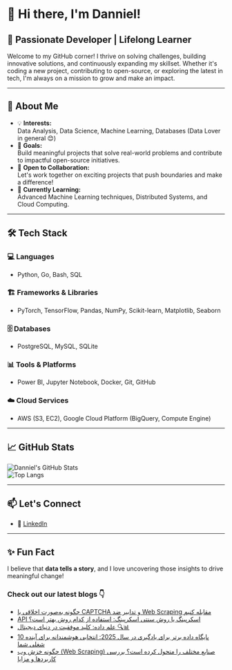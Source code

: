# 👋 Hi there, I'm Danniel!

## 🚀 Passionate Developer | Lifelong Learner

Welcome to my GitHub corner! I thrive on solving challenges, building innovative solutions, and continuously expanding my skillset. Whether it's coding a new project, contributing to open-source, or exploring the latest in tech, I'm always on a mission to grow and make an impact.

---

## 🌟 About Me

- 💡 **Interests:**  
  Data Analysis, Data Science, Machine Learning, Databases (Data Lover in general 😊)  
- 🎯 **Goals:**  
  Build meaningful projects that solve real-world problems and contribute to impactful open-source initiatives.  
- 🤝 **Open to Collaboration:**  
  Let's work together on exciting projects that push boundaries and make a difference!  
- 🌱 **Currently Learning:**  
  Advanced Machine Learning techniques, Distributed Systems, and Cloud Computing.  

---

## 🛠️ Tech Stack

### 💻 Languages  
- Python, Go, Bash, SQL  

### 🏗️ Frameworks & Libraries  
- PyTorch, TensorFlow, Pandas, NumPy, Scikit-learn, Matplotlib, Seaborn  

### 🗄️ Databases  
- PostgreSQL, MySQL, SQLite  

### 📊 Tools & Platforms  
- Power BI, Jupyter Notebook, Docker, Git, GitHub  

### ☁️ Cloud Services  
- AWS (S3, EC2), Google Cloud Platform (BigQuery, Compute Engine)  

---

## 📈 GitHub Stats  

![Danniel's GitHub Stats](https://github-readme-stats.vercel.app/api?username=Danniel4ev&show_icons=true&theme=radical)  
![Top Langs](https://github-readme-stats.vercel.app/api/top-langs/?username=Danniel4ev&layout=compact&theme=radical)  

---

## 📫 Let's Connect  

- 💼 [LinkedIn]()

---

## ✨ Fun Fact  

I believe that **data tells a story**, and I love uncovering those insights to drive meaningful change!



### Check out our latest blogs 👇

<!-- BLOG-POST-LIST:START -->
- [چگونه به‌صورت اخلاقی با CAPTCHA و تدابیر ضد Web Scraping مقابله کنیم](https://cyberuni.ir/blog/%DA%86%DA%AF%D9%88%D9%86%D9%87-%D8%A8%D9%87%D8%B5%D9%88%D8%B1%D8%AA-%D8%A7%D8%AE%D9%84%D8%A7%D9%82%DB%8C-%D8%A8%D8%A7-captcha-%D9%88-%D8%AA%D8%AF%D8%A7%D8%A8%DB%8C%D8%B1-%D8%B6%D8%AF-web-scraping-%D9%85%D9%82%D8%A7%D8%A8%D9%84%D9%87-%DA%A9%D9%86%DB%8C%D9%85/)
- [API اسکرپینگ یا روش سنتی اسکرپینگ: استفاده از کدام روش بهتر است؟](https://cyberuni.ir/blog/api-%D8%A7%D8%B3%DA%A9%D8%B1%D9%BE%DB%8C%D9%86%DA%AF-%DB%8C%D8%A7-%D8%B1%D9%88%D8%B4-%D8%B3%D9%86%D8%AA%DB%8C-%D8%A7%D8%B3%DA%A9%D8%B1%D9%BE%DB%8C%D9%86%DA%AF-%D8%A7%D8%B3%D8%AA%D9%81%D8%A7%D8%AF%D9%87-%D8%A7%D8%B2-%DA%A9%D8%AF%D8%A7%D9%85-%D8%B1%D9%88%D8%B4-%D8%A8%D9%87%D8%AA%D8%B1-%D8%A7%D8%B3%D8%AA/)
- [علم داده: کلید موفقیت در دنیای دیجیتال 🔍📊](https://cyberuni.ir/blog/%D8%B9%D9%84%D9%85-%D8%AF%D8%A7%D8%AF%D9%87-%DA%A9%D9%84%DB%8C%D8%AF-%D9%85%D9%88%D9%81%D9%82%DB%8C%D8%AA-%D8%AF%D8%B1-%D8%AF%D9%86%DB%8C%D8%A7%DB%8C-%D8%AF%DB%8C%D8%AC%DB%8C%D8%AA%D8%A7%D9%84/)
- [10 پایگاه داده برتر برای یادگیری در سال 2025: انتخابی هوشمندانه برای آینده شغلی شما](https://cyberuni.ir/blog/10-%D9%BE%D8%A7%DB%8C%DA%AF%D8%A7%D9%87-%D8%AF%D8%A7%D8%AF%D9%87-%D8%A8%D8%B1%D8%AA%D8%B1-%D8%A8%D8%B1%D8%A7%DB%8C-%DB%8C%D8%A7%D8%AF%DA%AF%DB%8C%D8%B1%DB%8C-%D8%AF%D8%B1-%D8%B3%D8%A7%D9%84-2025-%D8%A7%D9%86%D8%AA%D8%AE%D8%A7%D8%A8%DB%8C-%D9%87%D9%88%D8%B4%D9%85%D9%86%D8%AF%D8%A7%D9%86%D9%87-%D8%A8%D8%B1%D8%A7%DB%8C-%D8%A2%DB%8C%D9%86%D8%AF%D9%87-%D8%B4%D8%BA%D9%84%DB%8C-%D8%B4%D9%85%D8%A7/)
- [چگونه خزش وب &lpar;Web Scraping&rpar; صنایع مختلف را متحول کرده است؟ بررسی کاربردها و مزایا](https://cyberuni.ir/blog/%DA%86%DA%AF%D9%88%D9%86%D9%87-%D8%AE%D8%B2%D8%B4-%D9%88%D8%A8-web-scraping-%D8%B5%D9%86%D8%A7%DB%8C%D8%B9-%D9%85%D8%AE%D8%AA%D9%84%D9%81-%D8%B1%D8%A7-%D9%85%D8%AA%D8%AD%D9%88%D9%84-%DA%A9%D8%B1%D8%AF%D9%87-%D8%A7%D8%B3%D8%AA-%D8%A8%D8%B1%D8%B1%D8%B3%DB%8C-%DA%A9%D8%A7%D8%B1%D8%A8%D8%B1%D8%AF%D9%87%D8%A7-%D9%88-%D9%85%D8%B2%D8%A7%DB%8C%D8%A7/)
<!-- BLOG-POST-LIST:END -->
